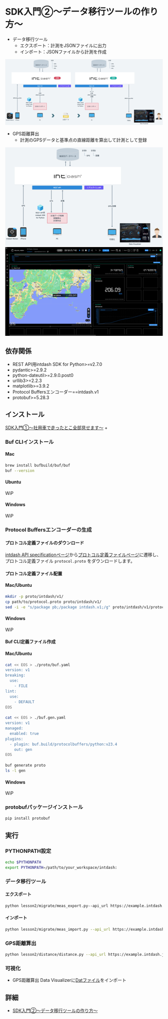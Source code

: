 # SDK入門②〜データ移行ツールの作り方〜

- データ移行ツール
  - エクスポート：計測をJSONファイルに出力
  - インポート：JSONファイルから計測を作成

![データ移行ツールアーキテクチャ](../assets/lesson2/migrate/arch.png)

- GPS距離算出
  - 計測のGPSデータと基準点の直線距離を算出して計測として登録

![GPS距離算出アーキテクチャ](../assets/lesson2/distance/arch.png)
![GPS距離算出Data Visualizer](../assets/lesson2/distance/viz.png)

## 依存関係
- REST API用intdash SDK for Python>=v2.7.0
- pydantic>=2.9.2
- python-dateutil>=2.9.0.post0
- urllib3>=2.2.3
- matplotlib>=3.9.2
- Protocol Buffersエンコーダー==intdash.v1
- protobuf>=5.28.3

## インストール
[SDK入門①〜社用車で走ったとこ全部見せます〜](./lesson1/README.md) +

### Buf CLIインストール

#### Mac
```sh
brew install bufbuild/buf/buf
buf --version
```

#### Ubuntu
WiP

#### Windows
WiP

### Protocol Buffersエンコーダーの生成

#### プロトコル定義ファイルのダウンロード
[intdash API specificationページ](https://docs.intdash.jp/api/intdash-api/v2.7.0/spec_public.html#tag/MeasurementService_Measurement-Sequences/operation/createProjectMeasurementSequenceChunks)から[プロトコル定義ファイルページ](https://docs.intdash.jp/api/measurement/v1.18/proto/index.html)に遷移し、プロトコル定義ファイル `protocol.proto` をダウンロードします。


#### プロトコル定義ファイル配置
#### Mac/Ubuntu
```sh
mkdir -p proto/intdash/v1/ 
cp path/to/protocol.proto proto/intdash/v1/  
sed -i -e "s/package pb;/package intdash.v1;/g" proto/intdash/v1/protocol.proto
```

#### Windows
WiP

#### Buf CLI定義ファイル作成
#### Mac/Ubuntu


```sh
cat << EOS > ./proto/buf.yaml
version: v1
breaking:
  use:
    - FILE
lint:
  use:
    - DEFAULT
EOS

cat << EOS > ./buf.gen.yaml
version: v1
managed:
  enabled: true
plugins:
  - plugin: buf.build/protocolbuffers/python:v23.4
    out: gen
EOS

buf generate proto
ls -l gen
```
#### Windows
WiP

### protobufパッケージインストール
```sh
pip install protobuf
```

## 実行
### PYTHONPATH設定
```sh
echo $PYTHONPATH
export PYTHONPATH=/path/to/your_workspace/intdash:
```

### データ移行ツール
#### エクスポート
```sh
python lesson2/migrate/meas_export.py--api_url https://example.intdash.jp --api_token <YOUR_API_TOKEN> --project_uuid <YOUR_PROJECT_UUID> --meas_uuid <YOUR_MEAS_UUID>
```

#### インポート
```sh
python lesson2/migrate/meas_import.py --api_url https://example.intdash.jp --api_token <YOUR_API_TOKEN> --project_uuid <YOUR_PROJECT_UUID> --edge_uuid <YOUR_EDGE_UUID> --src_file <EXPORTED_JSON_FILE>
```

### GPS距離算出
```sh
python lesson2/distance/distance.py --api_url https://example.intdash.jp --api_token <YOUR_API_TOKEN> --project_uuid <YOUR_PROJECT_UUID> --meas_uuid <YOUR_MEAS_UUID>
```

### 可視化
- GPS距離算出
Data Visualizerに[Datファイル](../dat/lesson2/Distance.dat)をインポート

## 詳細
- [SDK入門②〜データ移行ツールの作り方〜](https://tech.aptpod.co.jp/draft/entry/HEcpETLMen5HLiHhUngqNgaHwIE)

